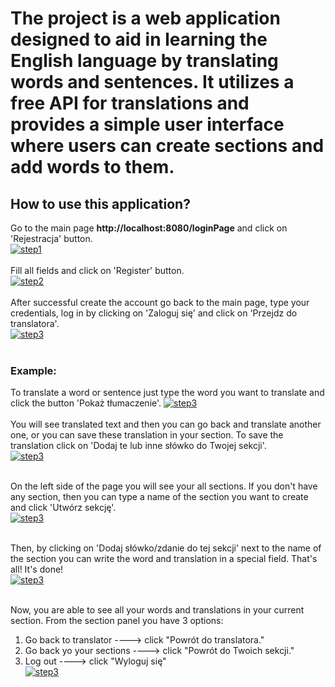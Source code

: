 <body>
<h1>The project is a web application designed to aid in learning the English language by translating words and sentences.
It utilizes a free API for translations and provides a simple user interface where users can create sections and add words to them.</h1>


<h2>How to use this application?</h2>
Go to the main page <b>http://localhost:8080/loginPage</b> and click on 'Rejestracja' button. <br>
<a href="https://ibb.co/bK6MMNM" target="_blank"><img src="https://i.ibb.co/5R1ggsg/step1.png" alt="step1" border="0"></a>
<br><br>
Fill all fields and click on 'Register' button.<br>
<a href="https://ibb.co/MSx8xng"><img src="https://i.ibb.co/wgFJFyd/step2.png" alt="step2" border="0"></a>
<br><br>
After successful create the account go back to the main page, type your credentials, log in by clicking on 'Zaloguj się' and click on
'Przejdz do translatora'.<br>
<a href="https://ibb.co/pzs0psw"><img src="https://i.ibb.co/xjcCQcL/step3.png" alt="step3" border="0"></a>
<br><br>
<h3>Example:</h3>
To translate a word or sentence just type the word you want to translate and click the button 'Pokaż tłumaczenie'.
<a href="https://ibb.co/m0Jm0kV"><img src="https://i.ibb.co/W0nQ0Z4/step3.png" alt="step3" border="0"></a>
<br><br>
You will see translated text and then you can go back and translate another one, or you can save these translation in your section. To save the translation click on 'Dodaj te lub inne słówko do Twojej sekcji'.<br>
<a href="https://ibb.co/L5sTnJ6"><img src="https://i.ibb.co/pykHJRZ/step3.png" alt="step3" border="0"></a>
<br><br>

On the left side of the page you will see your all sections. If you don't have any section, then you can type a name of the section you want to create and click 'Utwórz sekcję'.<br>
<a href="https://ibb.co/DDRD02d"><img src="https://i.ibb.co/vxjx0n9/step3.png" alt="step3" border="0"></a>
<br><br>

Then, by clicking on 'Dodaj słówko/zdanie do tej sekcji' next to the name of the section you can write the word and translation in a special field. That's all! It's done!<br>
<a href="https://ibb.co/N9c6nCm"><img src="https://i.ibb.co/GWzv3pt/step3.png" alt="step3" border="0"></a>
<br><br>

Now, you are able to see all your words and translations in your current section. From the section panel you have 3 options:
1. Go back to translator ----> click "Powrót do translatora."
2. Go back yo your sections ----> click "Powrót do Twoich sekcji."
3. Log out ----> click "Wyloguj się"
   <br>
   <a href="https://ibb.co/hFGtYzZ"><img src="https://i.ibb.co/yFzb4jY/step3.png" alt="step3" border="0"></a>

</body>
